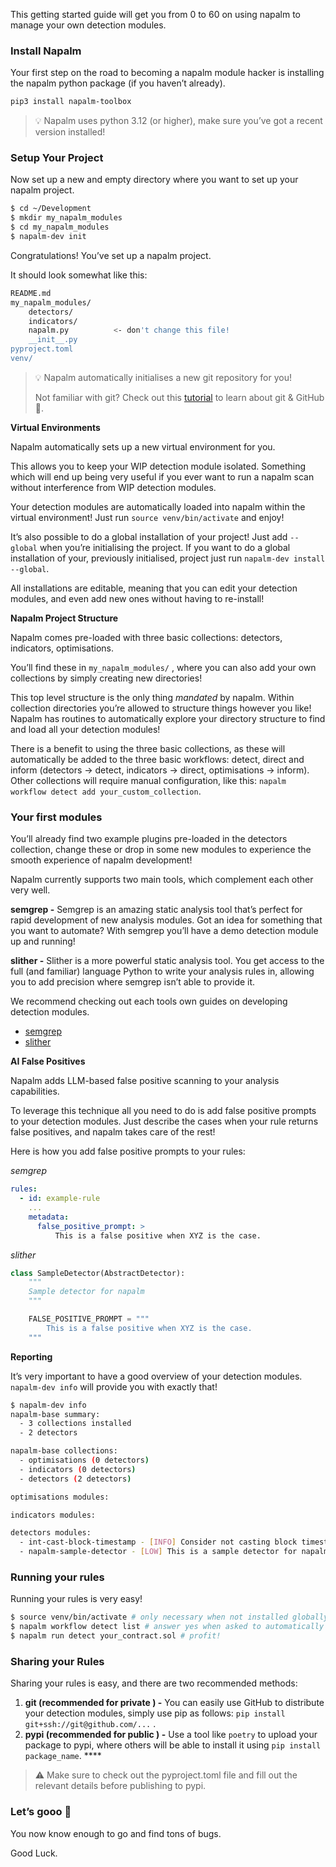 This getting started guide will get you from 0 to 60 on using napalm to manage your own detection modules.

### Install Napalm

Your first step on the road to becoming a napalm module hacker is installing the napalm python package (if you haven’t already).

```bash
pip3 install napalm-toolbox
```

> 💡 Napalm uses python 3.12 (or higher), make sure you’ve got a recent version installed!


### Setup Your Project

Now set up a new and empty directory where you want to set up your napalm project.

```bash
$ cd ~/Development
$ mkdir my_napalm_modules
$ cd my_napalm_modules
$ napalm-dev init
```

Congratulations! You’ve set up a napalm project.

It should look somewhat like this:

```bash
README.md         
my_napalm_modules/ 
	detectors/
	indicators/
	napalm.py          <- don't change this file!
	__init__.py
pyproject.toml    
venv/
```

> 💡 Napalm automatically initialises a new git repository for you!
>
> Not familiar with git? Check out this [tutorial](https://docs.github.com/en/get-started/quickstart/hello-world) to learn about git & GitHub 🐙.

**Virtual Environments**

Napalm automatically sets up a new virtual environment for you.

This allows you to keep your WIP detection module isolated. Something which will end up being very useful if you ever want to run a napalm scan without interference from WIP detection modules.

Your detection modules are automatically loaded into napalm within the virtual environment! Just run `source venv/bin/activate` and enjoy!

It’s also possible to do a global installation of your project! Just add `--global` when you’re initialising the project. If you want to do a global installation of your, previously initialised, project just run `napalm-dev install --global`.

All installations are editable, meaning that you can edit your detection modules, and even add new ones without having to re-install!

**Napalm Project Structure**

Napalm comes pre-loaded with three basic collections: detectors, indicators, optimisations.

You’ll find these in `my_napalm_modules/` , where you can also add your own collections by simply creating new directories!

This top level structure is the only thing *mandated* by napalm. Within collection directories you’re allowed to structure things however you like! Napalm has routines to automatically explore your directory structure to find and load all your detection modules!

There is a benefit to using the three basic collections, as these will automatically be added to the three basic workflows: detect, direct and inform (detectors → detect, indicators → direct, optimisations → inform). Other collections will require manual configuration, like this: `napalm workflow detect add your_custom_collection`. 

### Your first modules

You’ll already find two example plugins pre-loaded in the detectors collection, change these or drop in some new modules to experience the smooth experience of napalm development!

Napalm currently supports two main tools, which complement each other very well.

**semgrep -** Semgrep is an amazing static analysis tool that’s perfect for rapid development of new analysis modules. Got an idea for something that you want to automate? With semgrep you’ll have a demo detection module up and running!

**slither -** Slither is a more powerful static analysis tool. You get access to the full (and familiar) language Python to write your analysis rules in, allowing you to add precision where semgrep isn’t able to provide it.

We recommend checking out each tools own guides on developing detection modules.

- [semgrep](https://semgrep.dev/docs/writing-rules/overview/)
- [slither](https://github.com/crytic/slither/wiki/Adding-a-new-detector)

**AI False Positives**

Napalm adds LLM-based false positive scanning to your analysis capabilities. 

To leverage this technique all you need to do is add false positive prompts to your detection modules. Just describe the cases when your rule returns false positives, and napalm takes care of the rest!

Here is how you add false positive prompts to your rules:

*semgrep*

```yaml
rules:
  - id: example-rule
    ...
    metadata:
      false_positive_prompt: >
          This is a false positive when XYZ is the case.
```

*slither*

```python
class SampleDetector(AbstractDetector):
    """
    Sample detector for napalm
    """

    FALSE_POSITIVE_PROMPT = """
        This is a false positive when XYZ is the case.
    """
```

**Reporting**

It’s very important to have a good overview of your detection modules. `napalm-dev info` will provide you with exactly that!

```bash
$ napalm-dev info
napalm-base summary:
  - 3 collections installed
  - 2 detectors

napalm-base collections:
  - optimisations (0 detectors)
  - indicators (0 detectors)
  - detectors (2 detectors)

optimisations modules:

indicators modules:

detectors modules:
  - int-cast-block-timestamp - [INFO] Consider not casting block timestamp to ensure future functionality of the contract.
  - napalm-sample-detector - [LOW] This is a sample detector for napalm
```

### Running your rules

Running your rules is very easy!

```bash
$ source venv/bin/activate # only necessary when not installed globally
$ napalm workflow detect list # answer yes when asked to automatically add to detect collection
$ napalm run detect your_contract.sol # profit!
```

### Sharing your Rules

Sharing your rules is easy, and there are two recommended methods:

1. **git (recommended for private ) -** You can easily use GitHub to distribute your detection modules, simply use pip as follows: `pip install git+ssh://git@github.com/...` .
2. **pypi (recommended for public ) -** Use a tool like `poetry` to upload your package to pypi, where others will be able to install it using `pip install package_name`. ****

> ⚠️ Make sure to check out the pyproject.toml file and fill out the relevant details before publishing to pypi.


### Let’s gooo 🚀

You now know enough to go and find tons of bugs. 

Good Luck.
